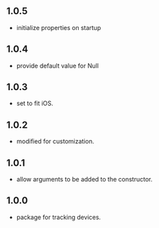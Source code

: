 ## 1.0.5

- initialize properties on startup

## 1.0.4

- provide default value for Null

## 1.0.3

- set to fit iOS.

## 1.0.2

- modified for customization.

## 1.0.1

- allow arguments to be added to the constructor.

## 1.0.0

- package for tracking devices.
